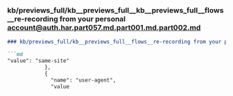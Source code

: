 ### kb/previews_full/kb__previews_full__kb__previews_full__flows__re-recording from your personal account@auth.har.part057.md.part001.md.part002.md

```md
### kb/previews_full/kb__previews_full__flows__re-recording from your personal account@auth.har.part057.md.part001.md (part 002)

```md
"value": "same-site"
            },
            {
              "name": "user-agent",
              "value
```

```

```
